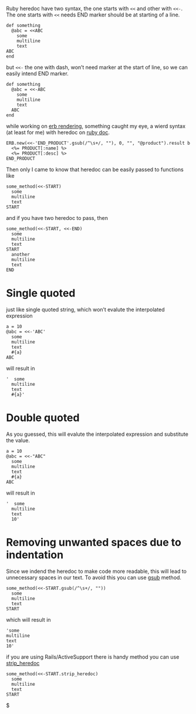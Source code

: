 Ruby heredoc have two syntax, the one starts with `<<` and other with `<<-`. The one starts with `<<` needs END marker should be at starting of a line.

    def something
      @abc = <<ABC
        some
        multiline
        text
    ABC
    end

but `<<-` the one with dash, won’t need marker at the start of line, so we can easily intend END marker.

    def something
      @abc = <<-ABC
        some
        multiline
        text
      ABC
    end

while working on [erb rendering](/2014/10/ruby-rendering-erb-template.html), something caught my eye, a wierd syntax (at least for me) with heredoc on [ruby doc](http://www.ruby-doc.org/stdlib-2.1.4/libdoc/erb/rdoc/ERB.html#method-c-new-label-Example).

    ERB.new(<<-'END_PRODUCT'.gsub(/^\s+/, ""), 0, "", "@product").result b
      <%= PRODUCT[:name] %>
      <%= PRODUCT[:desc] %>
    END_PRODUCT

Then only I came to know that heredoc can be easily passed to functions like

    some_method(<<-START)
      some
      multiline
      text
    START

and if you have two heredoc to pass, then

    some_method(<<-START, <<-END)
      some
      multiline
      text
    START
      another
      multiline
      text
    END

Single quoted
=============

just like single quoted string, which won’t evalute the interpolated expression

    a = 10
    @abc = <<-'ABC'
      some
      multiline
      text
      #{a}
    ABC

will result in

    '  some
      multiline
      text
      #{a}'

Double quoted
=============

As you guessed, this will evalute the interpolated expression and substitute the value.

    a = 10
    @abc = <<-"ABC"
      some
      multiline
      text
      #{a}
    ABC

will result in

    '  some
      multiline
      text
      10'

Removing unwanted spaces due to indentation
===========================================

Since we indend the heredoc to make code more readable, this will lead to unnecessary spaces in our text. To avoid this you can use [gsub](http://ruby-doc.org/core-2.1.4/String.html#method-i-gsub) method.

    some_method(<<-START.gsub(/^\s+/, ""))
      some
      multiline
      text
    START

which will result in

    'some
    multiline
    text
    10'

if you are using Rails/ActiveSupport there is handy method you can use [strip\_heredoc](http://apidock.com/rails/String/strip_heredoc)

    some_method(<<-START.strip_heredoc)
      some
      multiline
      text
    START

$
